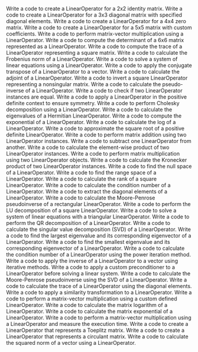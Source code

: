 Write a code to create a LinearOperator for a 2x2 identity matrix.
Write a code to create a LinearOperator for a 3x3 diagonal matrix with specified diagonal elements.
Write a code to create a LinearOperator for a 4x4 zero matrix.
Write a code to create a LinearOperator for a 5x5 matrix with custom coefficients.
Write a code to perform matrix-vector multiplication using a LinearOperator.
Write a code to compute the determinant of a 6x6 matrix represented as a LinearOperator.
Write a code to compute the trace of a LinearOperator representing a square matrix.
Write a code to calculate the Frobenius norm of a LinearOperator.
Write a code to solve a system of linear equations using a LinearOperator.
Write a code to apply the conjugate transpose of a LinearOperator to a vector.
Write a code to calculate the adjoint of a LinearOperator.
Write a code to invert a square LinearOperator representing a nonsingular matrix.
Write a code to calculate the pseudo-inverse of a LinearOperator.
Write a code to check if two LinearOperator instances are equal.
Write a code to apply a LinearOperator in the positive definite context to ensure symmetry.
Write a code to perform Cholesky decomposition using a LinearOperator.
Write a code to calculate the eigenvalues of a Hermitian LinearOperator.
Write a code to compute the exponential of a LinearOperator.
Write a code to calculate the log of a LinearOperator.
Write a code to approximate the square root of a positive definite LinearOperator.
Write a code to perform matrix addition using two LinearOperator instances.
Write a code to subtract one LinearOperator from another.
Write a code to calculate the element-wise product of two LinearOperator instances.
Write a code to perform matrix multiplication using two LinearOperator objects.
Write a code to calculate the Kronecker product of two LinearOperator instances.
Write a code to find the null space of a LinearOperator.
Write a code to find the range space of a LinearOperator.
Write a code to calculate the rank of a square LinearOperator.
Write a code to calculate the condition number of a LinearOperator.
Write a code to extract the diagonal elements of a LinearOperator.
Write a code to calculate the Moore-Penrose pseudoinverse of a rectangular LinearOperator.
Write a code to perform the LU decomposition of a square LinearOperator.
Write a code to solve a system of linear equations with a triangular LinearOperator.
Write a code to perform the QR decomposition of a LinearOperator.
Write a code to calculate the singular value decomposition (SVD) of a LinearOperator.
Write a code to find the largest eigenvalue and its corresponding eigenvector of a LinearOperator.
Write a code to find the smallest eigenvalue and its corresponding eigenvector of a LinearOperator.
Write a code to calculate the condition number of a LinearOperator using the power iteration method.
Write a code to apply the inverse of a LinearOperator to a vector using iterative methods.
Write a code to apply a custom preconditioner to a LinearOperator before solving a linear system.
Write a code to calculate the Moore-Penrose pseudoinverse using the SVD of a LinearOperator.
Write a code to calculate the trace of a LinearOperator using the diagonal elements.
Write a code to apply a similarity transformation to a LinearOperator.
Write a code to perform a matrix-vector multiplication using a custom defined LinearOperator.
Write a code to calculate the matrix logarithm of a LinearOperator.
Write a code to calculate the matrix exponential of a LinearOperator.
Write a code to perform a matrix-vector multiplication using a LinearOperator and measure the execution time.
Write a code to create a LinearOperator that represents a Toeplitz matrix.
Write a code to create a LinearOperator that represents a circulant matrix.
Write a code to calculate the squared norm of a vector using a LinearOperator.
